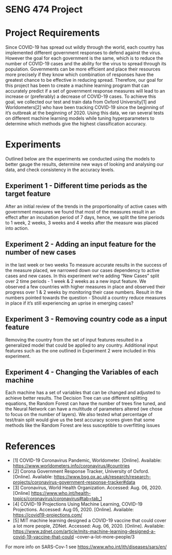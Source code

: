 # SENG 474 Project

# Project Requirements
Since COVID-19 has spread out wildly through the world, each country has implemented
different government responses to defend against the virus. However the goal for each
government is the same, which is to reduce the number of COVID-19 cases and the ability for
the virus to spread through its population. Governments can be more efficient and place their
resources more precisely if they know which combination of responses have the greatest
chance to be effective in reducing spread. Therefore, our goal for this project has been to
create a machine learning program that can accurately predict if a set of government response
measures will lead to an increase or (preferably) a decrease of COVID-19 cases.
To achieve this goal, we collected our test and train data from Oxford University[1] and
Worldometers[2] who have been tracking COVID-19 since the beginning of it’s outbreak at
the beginning of 2020. Using this data, we ran several tests on different machine learning
models while tuning hyperparameters to determine which methods give the highest classification accuracy.

# Experiments
Outlined below are the experiments we conducted using the models to better gauge the results,
determine new ways of looking and analysing our data, and check consistency in the accuracy
levels.
## Experiment 1 - Different time periods as the target feature
After an initial review of the trends in the proportionality of active cases with government
measures we found that most of the measures result in an effect after an incubation period of 7
days, hence, we split the time periods to 1 week, 2 weeks, 3 weeks and 4 weeks after the
measure was placed into action.
## Experiment 2 - Adding an input feature for the number of new cases
in the last week or two weeks
To measure accurate results in the success of the measure placed, we narrowed down our
cases dependency to active cases and new cases. In this experiment we’re adding “New
Cases” split over 2 time periods - 1 week & 2 weeks as a new input feature. We observed a
few countries with higher measures in place and observed their progress over 1 & 2 weeks by
monitoring their case numbers. Result in the numbers pointed towards the question - Should a
country reduce measures in place if it’s still experiencing an uprise in emerging cases?
## Experiment 3 - Removing country code as a input feature
Removing the country from the set of input features resulted in a generalized model that could
be applied to any country. Additional input features such as the one outlined in Experiment 2
were included in this experiment.
## Experiment 4 - Changing the Variables of each machine
Each machine has a set of variables that can be changed and adjusted to achieve better results.
The Decision Tree can use different splitting equations, the Random Forest can have the
number of trees fine tuned, and the Neural Network can have a multitude of parameters altered
(we chose to focus on the number of layers). We also tested what percentage of test/train split
would give us the best accuracy scores given that some methods like the Random Forest are
less susceptible to overfitting issues

# References
- [1] COVID-19 Coronavirus Pandemic, Worldometer. [Online]. Available: https://www.worldometers.info/coronavirus/#countries
- [2] Corona Government Response Tracker, University of Oxford. [Online]. Available: https://www.bsg.ox.ac.uk/research/research-projects/coronavirus-government-response-tracker#data
- [3] Coronavirus, World Health Organization. Accessed: Aug. 06, 2020. [Online] https://www.who.int/health-topics/coronavirus/coronavirus#tab=tab_1
- [4] COVID-19 Projections Using Machine Learning, COVID-19 Projections. Accessed: Aug
05, 2020. [Online]. Available: https://covid19-projections.com/
- [5] MIT machine learning designed a COVID-19 vaccine that could cover a lot more people,
ZDNet. Accessed: Aug. 06, 2020. [Online]. Available:
https://www.zdnet.com/article/mits-machine-learning-designed-a-covid-19-vaccine-that-could
-cover-a-lot-more-people/3 

For more info on SARS-Cov-1 see https://www.who.int/ith/diseases/sars/en/
